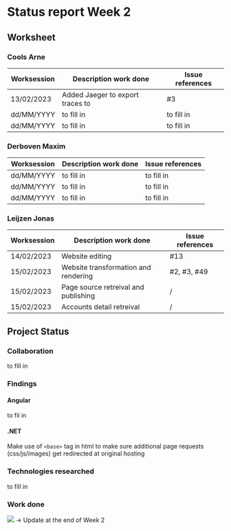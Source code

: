 # Status report Week 2
## Worksheet 
### Cools Arne
| Worksession | Description work done | Issue references |
|---|---|---|
| 13/02/2023 | Added Jaeger to export traces to | #3 |
| dd/MM/YYYY | to fill in | to fill in |
| dd/MM/YYYY | to fill in | to fill in |
### Derboven Maxim
| Worksession | Description work done | Issue references |
|---|---|---|
| dd/MM/YYYY | to fill in | to fill in |
| dd/MM/YYYY | to fill in | to fill in |
| dd/MM/YYYY | to fill in | to fill in |
### Leijzen Jonas
| Worksession | Description work done | Issue references |
|---|---|---|
| 14/02/2023 | Website editing | #13 |
| 15/02/2023 | Website transformation and rendering | #2, #3, #49 |
| 15/02/2023 | Page source retreival and publishing | / |
| 15/02/2023 | Accounts detail retreival | / |
## Project Status
### Collaboration
to fill in
### Findings
#### Angular
to fil in
#### .NET
Make use of `<base>` tag in html to make sure additional page requests (css/js/images) get redirected at original hosting
### Technologies researched
to fill in
### Work done
![](https://geps.dev/progress/30) -> Update at the end of Week 2
